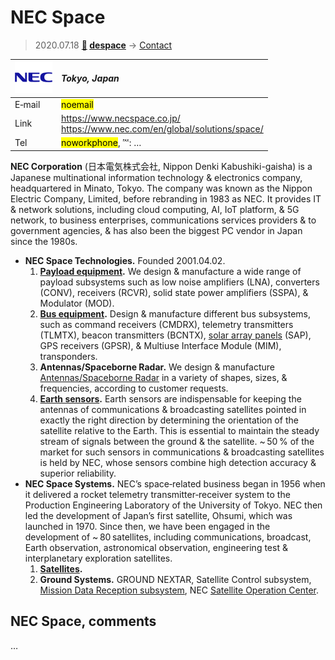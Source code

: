 # NEC Space
> 2020.07.18 **[🚀](../index/index.md) [despace](index.md)** → [Contact](contact.md)

|[![](f/contact/n/nec_logo1_thumb.png)](f/contact/n/nec_logo1.png)|*Tokyo, Japan*|
|:--|:--|
|E‑mail| <mark>noemail</mark> |
|Link| <https://www.necspace.co.jp/><br> <https://www.nec.com/en/global/solutions/space/> |
|Tel| <mark>noworkphone</mark>, ℻: … |

**NEC Corporation** (日本電気株式会社, Nippon Denki Kabushiki-gaisha) is a Japanese multinational information technology & electronics company, headquartered in Minato, Tokyo. The company was known as the Nippon Electric Company, Limited, before rebranding in 1983 as NEC. It provides IT & network solutions, including cloud computing, AI, IoT platform, & 5G network, to business enterprises, communications services providers & to government agencies, & has also been the biggest PC vendor in Japan since the 1980s.

   - **NEC Space Technologies.** Founded 2001.04.02.
      1. **[Payload equipment](comms.md).** We design & manufacture a wide range of payload subsystems such as low noise amplifiers (LNA), converters (CONV), receivers (RCVR), solid state power amplifiers (SSPA), & Modulator (MOD).
      1. **[Bus equipment](comms.md).** Design & manufacture different bus subsystems, such as command receivers (CMDRX), telemetry transmitters (TLMTX), beacon transmitters (BCNTX), [solar array panels](sp.md) (SAP), GPS receivers (GPSR), & Multiuse Interface Module (MIM), transponders.
      1. **Antennas/Spaceborne Radar.** We design & manufacture [Antennas/Spaceborne Radar](comms.md) in a variety of shapes, sizes, & frequencies, according to customer requests.
      1. **[Earth sensors](sensor.md).** Earth sensors are indispensable for keeping the antennas of communications & broadcasting satellites pointed in exactly the right direction by determining the orientation of the satellite relative to the Earth. This is essential to maintain the steady stream of signals between the ground & the satellite. ~ 50 % of the market for such sensors in communications & broadcasting satellites is held by NEC, whose sensors combine high detection accuracy & superior reliability.
   - **NEC Space Systems.** NEC’s space‑related business began in 1956 when it delivered a rocket telemetry transmitter‑receiver system to the Production Engineering Laboratory of the University of Tokyo. NEC then led the development of Japan’s first satellite, Ohsumi, which was launched in 1970. Since then, we have been engaged in the development of ~ 80 satellites, including communications, broadcast, Earth observation, astronomical observation, engineering test & interplanetary exploration satellites.
      1. **[Satellites](sc.md).**
      1. **Ground Systems.** GROUND NEXTAR, Satellite Control subsystem, [Mission Data Reception subsystem](scs), NEC [Satellite Operation Center](mcc.md).

<p style="page-break-after:always"> </p>

## NEC Space, comments

…
